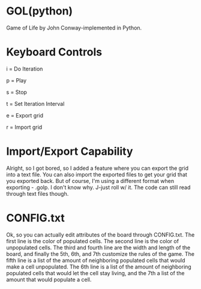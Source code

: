 # GOL(python)
Game of Life by John Conway-implemented in Python.

# Keyboard Controls

i = Do Iteration

p = Play

s = Stop

t = Set Iteration Interval

e = Export grid

r = Import grid

# Import/Export Capability

Alright, so I got bored, so I added a feature where you can export the grid into a text file. You can also
import the exported files to get your grid that you exported back. But of course, I'm using a different format 
when exporting - .golp. I don't know why. J-just roll w/ it. The code can still read through text files though.

# CONFIG.txt

Ok, so you can actually edit attributes of the board through CONFIG.txt. The first line is the color of populated
cells. The second line is the color of unpopulated cells. The third and fourth line are the width and length of 
the board, and finally the 5th, 6th, and 7th customize the rules of the game. The fifth line is a list of the 
amount of neighboring populated cells that would make a cell unpopulated. The 6th line is a list of the amount of 
neighboring populated cells that would let the cell stay living, and the 7th a list of the amount that would populate
a cell.



